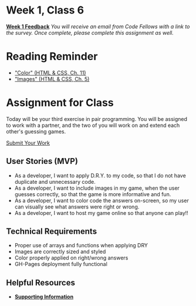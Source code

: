 # Week 1, Class 6
[**Week 1 Feedback**](https://canvas.instructure.com/courses/990777/assignments/4230201)
*You will receive an email from Code Fellows with a link to the survey. Once complete, please complete this assignment as well.*

# Reading Reminder
* ["Color" (HTML & CSS, Ch. 11)](https://canvas.instructure.com/courses/990777/assignments/4229965)
* ["Images" (HTML & CSS, Ch. 5)](https://canvas.instructure.com/courses/990777/assignments/4229989)

# Assignment for Class
Today will be your third exercise in pair programming. You will be assigned to work with a partner, and the two of you will work on and extend each other's guessing games.

[Submit Your Work](https://canvas.instructure.com/courses/990777/assignments/4230043)

## User Stories (MVP)
 - As a developer, I want to apply D.R.Y. to my code, so that I do not have duplicate and unnecessary code.
 - As a developer, I want to include images in my game, when the user guesses correctly, so that the game is more informative and fun.
 - As a developer, I want to color code the answers on-screen, so my user can visually see what answers were right or wrong.
 - As a developer, I want to host my game online so that anyone can play!!

## Technical Requirements
 - Proper use of arrays and functions when applying DRY
 - Images are correctly sized and styled
 - Color properly applied on right/wrong answers
 - GH-Pages deployment fully functional

## Helpful Resources
- [**Supporting Information**](support.md)
